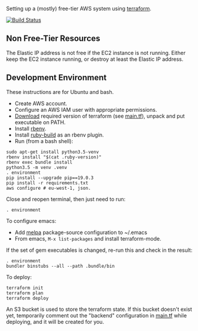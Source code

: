 Setting up a (mostly) free-tier AWS system using [terraform](https://www.terraform.io/).

[![Build Status](https://travis-ci.com/jg210/aws-experiments.svg?branch=master)](https://travis-ci.com/jg210/aws-experiments)

## Non Free-Tier Resources

The Elastic IP address is not free if the EC2 instance is not running. Either keep the EC2 instance running, or destroy at least the Elastic IP address.

## Development Environment

These instructions are for Ubuntu and bash.

* Create AWS account.
* Configure an AWS IAM user with appropriate permissions.
* [Download](https://www.terraform.io/downloads.html) required version of terraform (see [main.tf](main.tf)), unpack and put executable on PATH.
* Install [rbenv](https://github.com/rbenv/rbenv#installation).
* Install [ruby-build](https://github.com/rbenv/ruby-build#installation) as an rbenv plugin.
* Run (from a bash shell):

```
sudo apt-get install python3.5-venv
rbenv install "$(cat .ruby-version)"
rbenv exec bundle install
python3.5 -m venv .venv
. environment
pip install --upgrade pip==19.0.3
pip install -r requirements.txt
aws configure # eu-west-1, json.
```

Close and reopen terminal, then just need to run:

```
. environment
```

To configure emacs:

* Add [melpa](https://www.emacswiki.org/emacs/MELPA) package-source configuration to ~/.emacs
* From emacs, `M-x list-packages` and install terraform-mode.

If the set of gem executables is changed, re-run this and check in the result:

```
. environment
bundler binstubs --all --path .bundle/bin
```

To deploy:

```
terraform init
terraform plan
terraform deploy
```

An S3 bucket is used to store the terraform state. If this bucket doesn't exist yet, temporarily comment out the "backend" configuration in [main.tf](main.tf) while deploying, and it will be created for you.